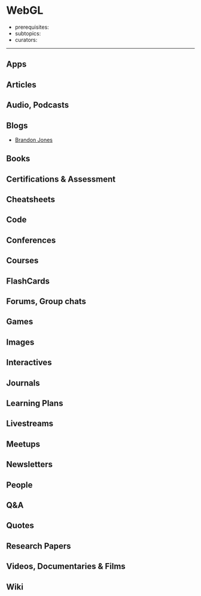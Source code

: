 # WebGL

- prerequisites:
- subtopics:
- curators:

------

## Apps

## Articles

## Audio, Podcasts

## Blogs

- [Brandon Jones](http://blog.tojicode.com/)

## Books

## Certifications & Assessment

## Cheatsheets

## Code

## Conferences

## Courses

## FlashCards

## Forums, Group chats

## Games

## Images

## Interactives

## Journals

## Learning Plans

## Livestreams

## Meetups

## Newsletters

## People

## Q&A

## Quotes

## Research Papers

## Videos, Documentaries & Films

## Wiki

